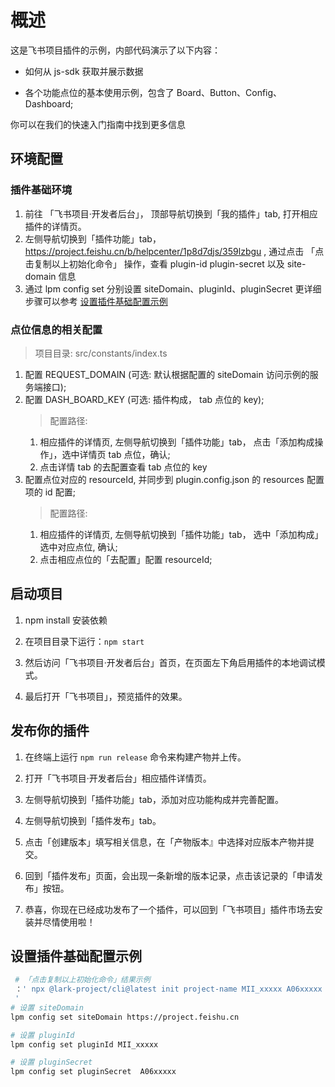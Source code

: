 # 概述
这是飞书项目插件的示例，内部代码演示了以下内容：

- 如何从 js-sdk 获取并展示数据

- 各个功能点位的基本使用示例，包含了 Board、Button、Config、Dashboard;

你可以在我们的快速入门指南中找到更多信息
## 环境配置
### 插件基础环境
1. 前往 「飞书项目·开发者后台」， 顶部导航切换到「我的插件」tab, 打开相应插件的详情页。
2. 左侧导航切换到「插件功能」tab，https://project.feishu.cn/b/helpcenter/1p8d7djs/359lzbgu , 通过点击 「点击复制以上初始化命令」 操作，查看 plugin-id plugin-secret 以及 site-domain 信息
3. 通过 lpm config set 分别设置 siteDomain、pluginId、pluginSecret 更详细步骤可以参考 [设置插件基础配置示例](#设置插件基础配置示例)

### 点位信息的相关配置
>项目目录: src/constants/index.ts
1. 配置 REQUEST_DOMAIN (可选: 默认根据配置的 siteDomain 访问示例的服务端接口);
2. 配置 DASH_BOARD_KEY (可选: 插件构成， tab 点位的 key);
    > 配置路径: 
    1. 相应插件的详情页, 左侧导航切换到「插件功能」tab， 点击「添加构成操作」，选中详情页 tab 点位，确认;
    2. 点击详情 tab 的去配置查看 tab 点位的 key
3. 配置点位对应的 resourceId, 并同步到 plugin.config.json 的 resources 配置项的 id 配置;
    > 配置路径: 
    1. 相应插件的详情页, 左侧导航切换到「插件功能」tab， 选中「添加构成」选中对应点位, 确认;
    2. 点击相应点位的「去配置」配置 resourceId;

## 启动项目
1. npm install 安装依赖
1. 在项目目录下运行：`npm start`

2. 然后访问「飞书项目·开发者后台」首页，在页面左下角启用插件的本地调试模式。

3. 最后打开「飞书项目」，预览插件的效果。

## 发布你的插件
1. 在终端上运行 `npm run release` 命令来构建产物并上传。

2. 打开「飞书项目·开发者后台」相应插件详情页。

3. 左侧导航切换到「插件功能」tab，添加对应功能构成并完善配置。

4. 左侧导航切换到「插件发布」tab。

5. 点击「创建版本」填写相关信息，在「产物版本』中选择对应版本产物并提交。

6. 回到「插件发布」页面，会出现一条新增的版本记录，点击该记录的「申请发布」按钮。

7. 恭喜，你现在已经成功发布了一个插件，可以回到「飞书项目」插件市场去安装并尽情使用啦！

## 设置插件基础配置示例

``` bash
 # 「点击复制以上初始化命令」结果示例
 ：' npx @lark-project/cli@latest init project-name MII_xxxxx A06xxxxx --site-domain https://project.feishu.cn
 '
# 设置 siteDomain
lpm config set siteDomain https://project.feishu.cn

# 设置 pluginId
lpm config set pluginId MII_xxxxx

# 设置 pluginSecret
lpm config set pluginSecret  A06xxxxx
```